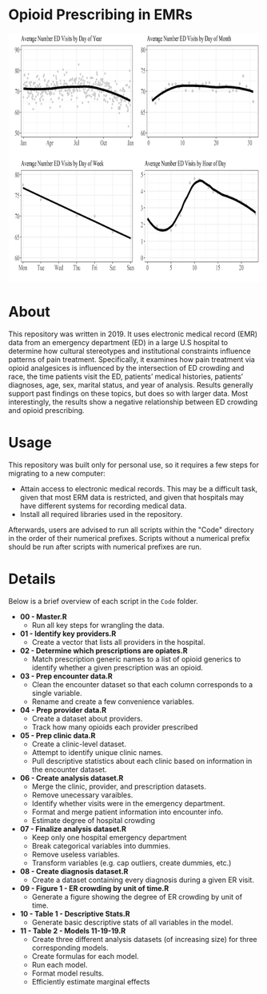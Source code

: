 # Opioid Prescribing in EMRs

<p align="center">
  <img src="./Images/Figure.png" height="500">
</p>

# About

This repository was written in 2019. It uses electronic medical record (EMR) data from an emergency department (ED) in a large U.S hospital to determine how cultural stereotypes and institutional constraints influence patterns of pain treatment. Specifically, it examines how pain treatment via opioid analgesices is influenced by the intersection of ED crowding and race, the time patients visit the ED, patients’ medical histories, patients’ diagnoses, age, sex, marital status, and year of analysis. Results generally support past findings on these topics, but does so with larger data. Most interestingly, the results show a negative relationship between ED crowding and opioid prescribing.

# Usage
This repository was built only for personal use, so it requires a few steps for migrating to a new computer:
- Attain access to electronic medical records. This may be a difficult task, given that most ERM data is restricted, and given that hospitals may have different systems for recording medical data.
- Install all required libraries used in the repository.

Afterwards, users are advised to run all scripts within the "Code" directory in the order of their numerical prefixes. Scripts without a numerical prefix should be run after scripts with numerical prefixes are run. 

# Details
Below is a brief overview of each script in the `Code` folder.

   - **00 - Master.R**
       - Run all key steps for wrangling the data.
   - **01 - Identify key providers.R**
       - Create a vector that lists all providers in the hospital.
   - **02 - Determine which prescriptions are opiates.R**
       - Match prescription generic names to a list of opioid generics to identify whether a given prescription was an opioid.
   - **03 - Prep encounter data.R**
       - Clean the encounter dataset so that each column corresponds to a single variable. 
       - Rename and create a few convenience variables.
   - **04 - Prep provider data.R**
       - Create a dataset about providers.
       - Track how many opioids each provider prescribed
   - **05 - Prep clinic data.R**
       - Create a clinic-level dataset.
       - Attempt to identify unique clinic names.
       - Pull descriptive statistics about each clinic based on information in the encounter dataset.
   - **06 - Create analysis dataset.R**
       - Merge the clinic, provider, and prescription datasets.
       - Remove unecessary varaibles.
       - Identify whether visits were in the emergency department.
       - Format and merge patient information into encounter info.
       - Estimate degree of hospital crowding
   - **07 - Finalize analysis dataset.R**
       - Keep only one hospital emergency department
       - Break categorical variables into dummies.
       - Remove useless variables.
       - Transform variables (e.g. cap outliers, create dummies, etc.)
   - **08 - Create diagnosis dataset.R**
       - Create a dataset containing every diagnosis during a given ER visit.
   - **09 - Figure 1 - ER crowding by unit of time.R**
       - Generate a figure showing the degree of ER crowding by unit of time.
   - **10 - Table 1 - Descriptive Stats.R**
       - Generate basic descriptive stats of all variables in the model.
   - **11 - Table 2 - Models 11-19-19.R**
       - Create three different analysis datasets (of increasing size) for three corresponding models.
       - Create formulas for each model.
       - Run each model.
       - Format model results.
       - Efficiently estimate marginal effects
